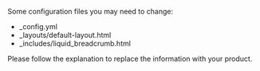 Some configuration files you may need to change:

- _config.yml
- _layouts/default-layout.html
- _includes/liquid_breadcrumb.html


Please follow the explanation to replace the information with your product.
